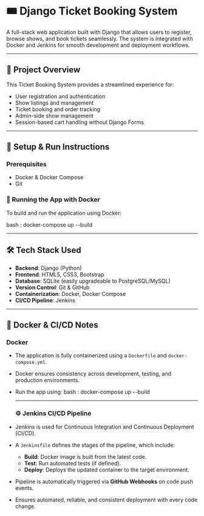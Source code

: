 # 🎟️ Django Ticket Booking System

A full-stack web application built with Django that allows users to register, browse shows, and book tickets seamlessly. The system is integrated with Docker and Jenkins for smooth development and deployment workflows.

---

## 🌟 Project Overview

This Ticket Booking System provides a streamlined experience for:

- User registration and authentication
- Show listings and management
- Ticket booking and order tracking
- Admin-side show management
- Session-based cart handling without Django Forms

---

## 🚀 Setup & Run Instructions

### Prerequisites
- Docker & Docker Compose
- Git

### 🐳 Running the App with Docker

To build and run the application using Docker:

bash : 
docker-compose up --build 

---

## 🛠️ Tech Stack Used

- **Backend**: Django (Python)
- **Frontend**: HTML5, CSS3, Bootstrap
- **Database**: SQLite (easily upgradeable to PostgreSQL/MySQL)
- **Version Control**: Git & GitHub
- **Containerization**: Docker, Docker Compose
- **CI/CD Pipeline**: Jenkins

---

## 🐳 Docker & CI/CD Notes

### Docker
- The application is fully containerized using a `Dockerfile` and `docker-compose.yml`.
- Docker ensures consistency across development, testing, and production environments.
- Run the app using:
  bash : 
  docker-compose up --build

  ---

  ### ⚙️ Jenkins CI/CD Pipeline

- Jenkins is used for Continuous Integration and Continuous Deployment (CI/CD).
- A `Jenkinsfile` defines the stages of the pipeline, which include:
  - **Build**: Docker image is built from the latest code.
  - **Test**: Run automated tests (if defined).
  - **Deploy**: Deploys the updated container to the target environment.
- Pipeline is automatically triggered via **GitHub Webhooks** on code push events.
- Ensures automated, reliable, and consistent deployment with every code change.



